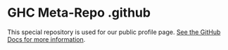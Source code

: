 # GHC Meta-Repo .github

This special repository is used for our public profile page. [See the GitHub Docs for more information](https://docs.github.com/en/organizations/collaborating-with-groups-in-organizations/customizing-your-organizations-profile).
